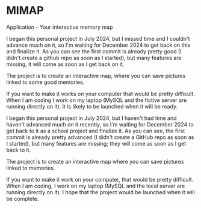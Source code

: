 # MIMAP
Application - Your interactive memory map

I began this personal project in July 2024, but I missed time and I couldn't advance much on it, so I'm waiting for December 2024 to get back on this and finalize it.
As you can see the first commit is already pretty good (I didn't create a github repo as soon as I started), but many features are missing, it will come as soon as I get back on it.

The project is to create an interactive map, where you can save pictures linked to some good memories.

If you want to make it works on your computer that would be pretty difficult. When I am coding I work on my laptop (MySQL and the fictive server are running directly on it). It is likely to be launched when it will be ready.

I began this personal project in July 2024, but I haven't had time and haven't advanced much on it recently, so I'm waiting for December 2024 to get back to it as a school project and finalize it.
As you can see, the first commit is already pretty advanced (I didn't create a GitHub repo as soon as I started), but many features are missing; they will come as soon as I get back to it.

The project is to create an interactive map where you can save pictures linked to memories.

If you want to make it work on your computer, that would be pretty difficult. When I am coding, I work on my laptop (MySQL and the local server are running directly on it). I hope that the project would be launched when it will be complete.